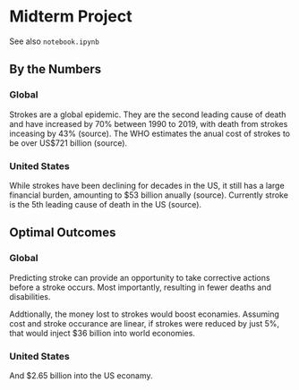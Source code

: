 # Midterm Project

See also `notebook.ipynb`

## By the Numbers

### Global

Strokes are a global epidemic. They are the second leading cause of death and have increased by 70% between 1990 to 2019, with death from strokes  inceasing by 43% (source). The WHO estimates the anual cost of strokes to be over US$721 billion (source).

### United States

While strokes have been declining for decades in the US, it still has a large financial burden, amounting to $53 billion anually (source). Currently stroke is the 5th leading cause of death in the US (source).

## Optimal Outcomes

### Global

Predicting stroke can provide an opportunity to take corrective actions before a stroke occurs. Most importantly, resulting in fewer deaths and disabilities.

Addtionally, the money lost to strokes would boost econamies. Assuming cost and stroke occurance are linear, if strokes were reduced by just 5%, that would inject $36 billion into world economies.

### United States

And $2.65 billion into the US econamy.
